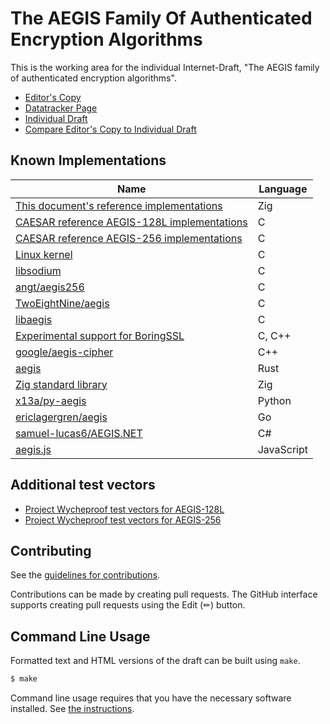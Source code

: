 # The AEGIS Family Of Authenticated Encryption Algorithms

This is the working area for the individual Internet-Draft, "The AEGIS family of authenticated encryption algorithms".

* [Editor's Copy](https://jedisct1.github.io/draft-aegis-aead/#go.draft-irtf-cfrg-aegis-aead.html)
* [Datatracker Page](https://datatracker.ietf.org/doc/draft-irtf-cfrg-aegis-aead)
* [Individual Draft](https://datatracker.ietf.org/doc/html/draft-irtf-cfrg-aegis-aead)
* [Compare Editor's Copy to Individual Draft](https://jedisct1.github.io/draft-aegis-aead/#go.draft-irtf-cfrg-aegis-aead.diff)


## Known Implementations

| Name                                                                                                                          | Language   |
| ----------------------------------------------------------------------------------------------------------------------------- | ---------- |
| [This document's reference implementations](https://github.com/jedisct1/draft-aegis-aead/tree/main/reference-implementations) | Zig        |
| [CAESAR reference AEGIS-128L implementations](https://github.com/jedisct1/supercop/tree/master/crypto_aead/aegis128l)         | C          |
| [CAESAR reference AEGIS-256 implementations](https://github.com/jedisct1/supercop/tree/master/crypto_aead/aegis256)           | C          |
| [Linux kernel](https://cregit.linuxsources.org/code/5.0/arch/x86/crypto/aegis128l-aesni-glue.c.html)                          | C          |
| [libsodium](https://libsodium.org)                                                                                            | C          |
| [angt/aegis256](https://github.com/angt/aegis256)                                                                             | C          |
| [TwoEightNine/aegis](https://github.com/TwoEightNine/aegis)                                                                   | C          |
| [libaegis](https://github.com/jedisct1/libaegis)                                                                              | C          |
| [Experimental support for BoringSSL](https://github.com/jedisct1/boringssl/tree/aegis)                                        | C, C++     |
| [google/aegis-cipher](https://github.com/google/aegis_cipher)                                                                 | C++        |
| [aegis](https://crates.io/crates/aegis)                                                                                       | Rust       |
| [Zig standard library](https://github.com/ziglang/zig/blob/master/lib/std/crypto/aegis.zig)                                   | Zig        |
| [x13a/py-aegis](https://github.com/x13a/py-aegis)                                                                             | Python     |
| [ericlagergren/aegis](https://github.com/ericlagergren/aegis)                                                                 | Go         |
| [samuel-lucas6/AEGIS.NET](https://github.com/samuel-lucas6/AEGIS.NET)                                                         | C#         |
| [aegis.js](https://github.com/psve/argis-js/blob/master/aegis.js)                                                             | JavaScript |

## Additional test vectors

* [Project Wycheproof test vectors for AEGIS-128L](https://github.com/google/wycheproof/blob/master/testvectors/aegis128L_test.json)
* [Project Wycheproof test vectors for AEGIS-256](https://github.com/google/wycheproof/blob/master/testvectors/aegis256_test.json)

## Contributing

See the
[guidelines for contributions](https://github.com/jedisct1/draft-aegis-aead/blob/main/CONTRIBUTING.md).

Contributions can be made by creating pull requests.
The GitHub interface supports creating pull requests using the Edit (✏) button.


## Command Line Usage

Formatted text and HTML versions of the draft can be built using `make`.

```sh
$ make
```

Command line usage requires that you have the necessary software installed.  See
[the instructions](https://github.com/martinthomson/i-d-template/blob/main/doc/SETUP.md).

